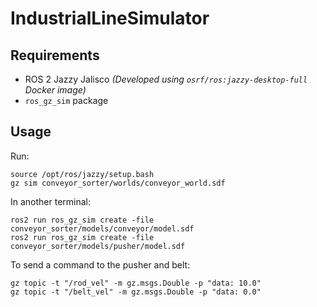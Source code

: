 # IndustrialLineSimulator
## Requirements
- ROS 2 Jazzy Jalisco 
*(Developed using `osrf/ros:jazzy-desktop-full` Docker image)*
- `ros_gz_sim` package
## Usage
Run:
```
source /opt/ros/jazzy/setup.bash
gz sim conveyor_sorter/worlds/conveyor_world.sdf
```
In another terminal:
```
ros2 run ros_gz_sim create -file conveyor_sorter/models/conveyor/model.sdf
ros2 run ros_gz_sim create -file conveyor_sorter/models/pusher/model.sdf
```
To send a command to the pusher and belt:
```
gz topic -t "/rod_vel" -m gz.msgs.Double -p "data: 10.0"
gz topic -t "/belt_vel" -m gz.msgs.Double -p "data: 0.0"
```
